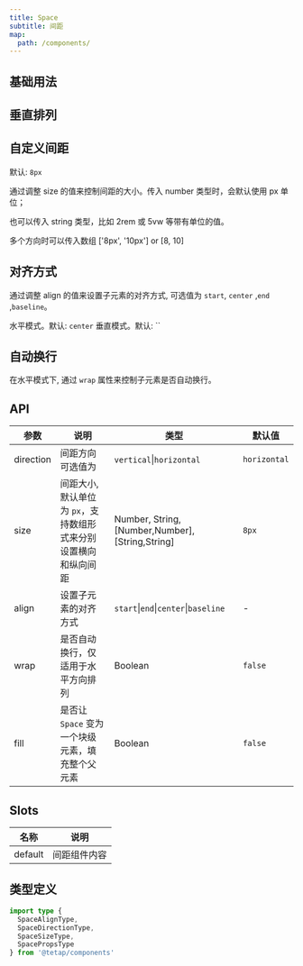 ```yaml
---
title: Space
subtitle: 间距
map:
  path: /components/
---
```


## 基础用法

<demo src="./basic.vue"></demo>

## 垂直排列

<demo src="./direction.vue"></demo>

## 自定义间距

默认: `8px`

通过调整 size 的值来控制间距的大小。传入 number 类型时，会默认使用 px 单位；

也可以传入 string 类型，比如 2rem 或 5vw 等带有单位的值。

多个方向时可以传入数组 ['8px', '10px'] or [8, 10]

<demo src="./size.vue"></demo>

## 对齐方式

通过调整 align 的值来设置子元素的对齐方式, 可选值为 `start`, `center` ,`end` ,`baseline`。

水平模式。默认: `center`
垂直模式。默认: ``
<demo src="./align.vue"></demo>

## 自动换行

在水平模式下, 通过 `wrap` 属性来控制子元素是否自动换行。

<demo src="./wrap.vue"></demo>

## API

| 参数 | 说明 | 类型 | 默认值 |
| --- | --- | --- | --- |
| direction | 间距方向	可选值为 | `vertical`\|`horizontal` | `horizontal` |
| size | 间距大小, 默认单位为 `px`，支持数组形式来分别设置横向和纵向间距 | Number, String, [Number,Number], [String,String] | `8px` |
| align | 设置子元素的对齐方式 | `start`\|`end`\|`center`\|`baseline` | - |
| wrap | 是否自动换行，仅适用于水平方向排列 | Boolean | `false` |
| fill | 是否让 `Space` 变为一个块级元素，填充整个父元素 | Boolean | `false` |

## Slots
| 名称 | 说明 |
| --- | --- |
| default | 间距组件内容 |

## 类型定义
``` ts
import type {
  SpaceAlignType,
  SpaceDirectionType,
  SpaceSizeType,
  SpacePropsType
} from '@tetap/components'
```
